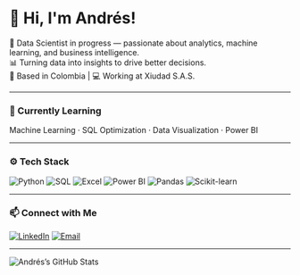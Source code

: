 # 👋 Hi, I'm Andrés!

🎯 Data Scientist in progress — passionate about analytics, machine learning, and business intelligence.  
📊 Turning data into insights to drive better decisions.  
📍 Based in Colombia | 💻 Working at Xiudad S.A.S.

---

### 🧠 Currently Learning
Machine Learning · SQL Optimization · Data Visualization · Power BI

---

### ⚙️ Tech Stack
![Python](https://img.shields.io/badge/Python-3670A0?style=for-the-badge&logo=python&logoColor=ffdd54)
![SQL](https://img.shields.io/badge/SQL-336791?style=for-the-badge&logo=postgresql&logoColor=white)
![Excel](https://img.shields.io/badge/Excel-217346?style=for-the-badge&logo=microsoft-excel&logoColor=white)
![Power BI](https://img.shields.io/badge/Power_BI-F2C811?style=for-the-badge&logo=powerbi&logoColor=black)
![Pandas](https://img.shields.io/badge/Pandas-150458?style=for-the-badge&logo=pandas&logoColor=white)
![Scikit-learn](https://img.shields.io/badge/Scikit--learn-F7931E?style=for-the-badge&logo=scikit-learn&logoColor=white)

---

### 📫 Connect with Me
[![LinkedIn](https://img.shields.io/badge/LinkedIn-0A66C2?style=for-the-badge&logo=linkedin&logoColor=white)](https://www.linkedin.com/in/andrés-mauricio-fernández-daza)
[![Email](https://img.shields.io/badge/Email-D14836?style=for-the-badge&logo=gmail&logoColor=white)](mailto:andresmaufer03@gmail.com)

---

![Andrés’s GitHub Stats](https://github-readme-stats.vercel.app/api?username=andresmaufer03&show_icons=true&theme=transparent)
